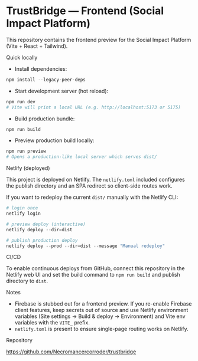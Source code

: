 # TrustBridge — Frontend (Social Impact Platform)

This repository contains the frontend preview for the Social Impact Platform (Vite + React + Tailwind).

Quick locally

- Install dependencies:

```powershell
npm install --legacy-peer-deps
```

- Start development server (hot reload):

```powershell
npm run dev
# Vite will print a local URL (e.g. http://localhost:5173 or 5175)
```

- Build production bundle:

```powershell
npm run build
```

- Preview production build locally:

```powershell
npm run preview
# Opens a production-like local server which serves dist/
```

Netlify (deployed)

This project is deployed on Netlify. The `netlify.toml` included configures the publish directory and an SPA redirect so client-side routes work.

If you want to redeploy the current `dist/` manually with the Netlify CLI:

```powershell
# login once
netlify login

# preview deploy (interactive)
netlify deploy --dir=dist

# publish production deploy
netlify deploy --prod --dir=dist --message "Manual redeploy"
```

CI/CD

To enable continuous deploys from GitHub, connect this repository in the Netlify web UI and set the build command to `npm run build` and publish directory to `dist`.

Notes

- Firebase is stubbed out for a frontend preview. If you re-enable Firebase client features, keep secrets out of source and use Netlify environment variables (Site settings → Build & deploy → Environment) and Vite env variables with the `VITE_` prefix.
- `netlify.toml` is present to ensure single-page routing works on Netlify.

Repository

https://github.com/Necromancercorroder/trustbridge
